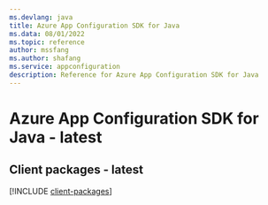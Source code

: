 ```yaml
---
ms.devlang: java
title: Azure App Configuration SDK for Java
ms.data: 08/01/2022
ms.topic: reference
author: mssfang
ms.author: shafang
ms.service: appconfiguration
description: Reference for Azure App Configuration SDK for Java
---
```

# Azure App Configuration SDK for Java - latest

## Client packages - latest
[!INCLUDE [client-packages](app-configuration-client-index.md)]